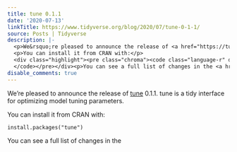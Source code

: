 ```yaml
---
title: tune 0.1.1
date: '2020-07-13'
linkTitle: https://www.tidyverse.org/blog/2020/07/tune-0-1-1/
source: Posts | Tidyverse
description: |-
  <p>We&rsquo;re pleased to announce the release of <a href="https://tune.tidymodels.org/" target="_blank" rel="noopener">tune</a> 0.1.1. tune is a tidy interface for optimizing model tuning parameters.</p>
  <p>You can install it from CRAN with:</p>
  <div class="highlight"><pre class="chroma"><code class="language-r" data-lang="r"><span class="nf">install.packages</span><span class="p">(</span><span class="s">&#34;tune&#34;</span><span class="p">)</span>
  </code></pre></div><p>You can see a full list of changes in the <a href="https://tune.tidymodels.org/news/index.html" target="_blank" ...
disable_comments: true
---
```

<p>We&rsquo;re pleased to announce the release of <a href="https://tune.tidymodels.org/" target="_blank" rel="noopener">tune</a> 0.1.1. tune is a tidy interface for optimizing model tuning parameters.</p>
<p>You can install it from CRAN with:</p>
<div class="highlight"><pre class="chroma"><code class="language-r" data-lang="r"><span class="nf">install.packages</span><span class="p">(</span><span class="s">&#34;tune&#34;</span><span class="p">)</span>
</code></pre></div><p>You can see a full list of changes in the <a href="https://tune.tidymodels.org/news/index.html" target="_blank" ...